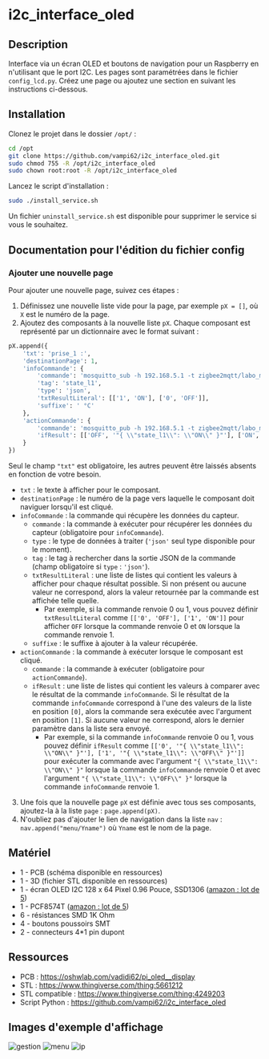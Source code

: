 # i2c_interface_oled

## Description

Interface via un écran OLED et boutons de navigation pour un Raspberry en n'utilisant que le port I2C. Les pages sont paramétrées dans le fichier `config_lcd.py`. Créez une page ou ajoutez une section en suivant les instructions ci-dessous.

## Installation

Clonez le projet dans le dossier `/opt/` :

```bash
cd /opt
git clone https://github.com/vampi62/i2c_interface_oled.git
sudo chmod 755 -R /opt/i2c_interface_oled
sudo chown root:root -R /opt/i2c_interface_oled
```

Lancez le script d'installation :

```bash
sudo ./install_service.sh
```

Un fichier `uninstall_service.sh` est disponible pour supprimer le service si vous le souhaitez.

## Documentation pour l'édition du fichier config

### Ajouter une nouvelle page

Pour ajouter une nouvelle page, suivez ces étapes :

1. Définissez une nouvelle liste vide pour la page, par exemple `pX = []`, où `X` est le numéro de la page.
2. Ajoutez des composants à la nouvelle liste `pX`. Chaque composant est représenté par un dictionnaire avec le format suivant :

```python
pX.append({
    'txt': 'prise_1 :',
    'destinationPage': 1,
    'infoCommande': {
        'commande': 'mosquitto_sub -h 192.168.5.1 -t zigbee2mqtt/labo_multiprise -u zigbee -P jee4mqt2sub -C 1',
        'tag': 'state_l1',
        'type': 'json',
        'txtResultLiteral': [['1', 'ON'], ['0', 'OFF']],
        'suffixe': ' °C'
    },
    'actionCommande': {
        'commande': 'mosquitto_pub -h 192.168.5.1 -t zigbee2mqtt/labo_multiprise/set -u zigbee -P jee4mqt2sub -m ',
        'ifResult': [['OFF', '"{ \\"state_l1\\": \\"ON\\" }"'], ['ON', '"{ \\"state_l1\\": \\"OFF\\" }"']]
    }
})
```

Seul le champ `"txt"` est obligatoire, les autres peuvent être laissés absents en fonction de votre besoin.

- `txt` : le texte à afficher pour le composant.
- `destinationPage` : le numéro de la page vers laquelle le composant doit naviguer lorsqu'il est cliqué.
- `infoCommande` : la commande qui récupère les données du capteur.
  - `commande` : la commande à exécuter pour récupérer les données du capteur (obligatoire pour `infoCommande`).
  - `type` : le type de données à traiter (`'json'` seul type disponible pour le moment).
  - `tag` : le tag à rechercher dans la sortie JSON de la commande (champ obligatoire si `type` : `'json'`).
  - `txtResultLiteral` : une liste de listes qui contient les valeurs à afficher pour chaque résultat possible. Si non présent ou aucune valeur ne correspond, alors la valeur retournée par la commande est affichée telle quelle.
    - Par exemple, si la commande renvoie 0 ou 1, vous pouvez définir `txtResultLiteral` comme `[['0', 'OFF'], ['1', 'ON']]` pour afficher `OFF` lorsque la commande renvoie 0 et `ON` lorsque la commande renvoie 1.
  - `suffixe` : le suffixe à ajouter à la valeur récupérée.
- `actionCommande` : la commande à exécuter lorsque le composant est cliqué.
  - `commande` : la commande à exécuter (obligatoire pour `actionCommande`).
  - `ifResult` : une liste de listes qui contient les valeurs à comparer avec le résultat de la commande `infoCommande`. Si le résultat de la commande `infoCommande` correspond à l'une des valeurs de la liste en position `[0]`, alors la commande sera exécutée avec l'argument en position `[1]`. Si aucune valeur ne correspond, alors le dernier paramètre dans la liste sera envoyé.
    - Par exemple, si la commande `infoCommande` renvoie 0 ou 1, vous pouvez définir `ifResult` comme `[['0', '"{ \\"state_l1\\": \\"ON\\" }"'], ['1', '"{ \\"state_l1\\": \\"OFF\\" }"']]` pour exécuter la commande avec l'argument `"{ \\"state_l1\\": \\"ON\\" }"` lorsque la commande `infoCommande` renvoie 0 et avec l'argument `"{ \\"state_l1\\": \\"OFF\\" }"` lorsque la commande `infoCommande` renvoie 1.

3. Une fois que la nouvelle page `pX` est définie avec tous ses composants, ajoutez-la à la liste `page` : `page.append(pX)`.
4. N'oubliez pas d'ajouter le lien de navigation dans la liste `nav` : `nav.append("menu/Yname")` où `Yname` est le nom de la page.

## Matériel

- 1 - PCB (schéma disponible en ressources)
- 1 - 3D (fichier STL disponible en ressources)
- 1 - écran OLED I2C 128 x 64 Pixel 0.96 Pouce, SSD1306 ([amazon : lot de 5](https://www.amazon.fr/gp/product/B08FD643VZ/ref=ppx_yo_dt_b_search_asin_title?ie=UTF8&psc=1))
- 1 - PCF8574T ([amazon : lot de 5](https://www.amazon.fr/5-pi%C3%A8ces-PCF8574T-PCF8574-SOP16/dp/B0BFX2DV8R/ref=sr_1_11?__mk_fr_FR=%C3%85M%C3%85%C5%BD%C3%95%C3%91&crid=37VWEWKKIXPDK&keywords=PCF8574T&qid=1669558592&qu=eyJxc2MiOiIyLjUyIiwicXNhIjoiMi4wNCIsInFzcCI6IjEuODQifQ%3D%3D&sprefix=pcf8574t%2Caps%2C56&sr=8-11))
- 6 - résistances SMD 1K Ohm
- 4 - boutons poussoirs SMT
- 2 - connecteurs 4*1 pin dupont

## Ressources

- PCB : https://oshwlab.com/vadidi62/pi_oled__display
- STL : https://www.thingiverse.com/thing:5661212
- STL compatible : https://www.thingiverse.com/thing:4249203
- Script Python : https://github.com/vampi62/i2c_interface_oled

## Images d'exemple d'affichage

![gestion](https://github.com/vampi62/i2c_interface_oled/assets/104321401/cf43119e-e68e-4253-b3ea-c2c7cc74781a)
![menu](https://github.com/vampi62/i2c_interface_oled/assets/104321401/4cc85f9a-1c58-44fa-a93d-17ebc9c95dcb)
![ip](https://github.com/vampi62/i2c_interface_oled/assets/104321401/e961bb2d-ff13-4272-8741-93fe7bb70591)
